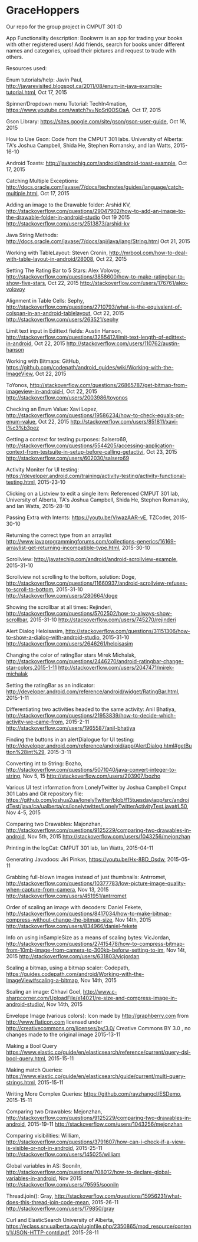 # GraceHoppers
Our repo for the group project in CMPUT 301 :D

App Functionality description:
Bookwrm is an app for trading your books with other registered users! Add friends, search for books under different names and categories, upload their pictures and request to trade with others. 

Resources used:

Enum tutorials/help:
Javin Paul, http://javarevisited.blogspot.ca/2011/08/enum-in-java-example-tutorial.html, Oct 17, 2015

Spinner/Dropdown menu Tutorial:
TechIn4mation, https://www.youtube.com/watch?v=NoSri0OSOaA, Oct 17, 2015

Gson Library:
https://sites.google.com/site/gson/gson-user-guide, Oct 16, 2015

How to Use Gson:
Code from the CMPUT 301 labs. University of Alberta: TA's Joshua Campbell, Shida He, Stephen Romansky, and Ian Watts, 2015-16-10

Android Toasts:
http://javatechig.com/android/android-toast-example, Oct 17, 2015

Catching Multiple Exceptions:
http://docs.oracle.com/javase/7/docs/technotes/guides/language/catch-multiple.html, Oct 17, 2015

Adding an image to the Drawable folder:
Arshid KV, http://stackoverflow.com/questions/29047902/how-to-add-an-image-to-the-drawable-folder-in-android-studio Oct 19 2015
http://stackoverflow.com/users/2513873/arshid-kv

Java String Methods:
http://docs.oracle.com/javase/7/docs/api/java/lang/String.html Oct 21, 2015

Working with TableLayout:
Steven Cronin, http://mrbool.com/how-to-deal-with-table-layout-in-android/28008, Oct 22, 2015

Setting The Rating Bar to 5 Stars:
Alex Volovoy, http://stackoverflow.com/questions/3858600/how-to-make-ratingbar-to-show-five-stars, Oct 22, 2015
http://stackoverflow.com/users/176761/alex-volovoy

Alignment in Table Cells:
Sephy, http://stackoverflow.com/questions/2710793/what-is-the-equivalent-of-colspan-in-an-android-tablelayout, Oct 22, 2015
http://stackoverflow.com/users/263521/sephy

Limit text input in Edittext fields:
Austin Hanson, http://stackoverflow.com/questions/3285412/limit-text-length-of-edittext-in-android, Oct 22, 2015
http://stackoverflow.com/users/110762/austin-hanson

Working with Bitmaps:
GitHub, https://github.com/codepath/android_guides/wiki/Working-with-the-ImageView, Oct 22, 2015

ToYonos, http://stackoverflow.com/questions/26865787/get-bitmap-from-imageview-in-android-l, Oct 22, 2015
http://stackoverflow.com/users/2003986/toyonos

Checking an Enum Value:
Xavi Lopez, http://stackoverflow.com/questions/19586234/how-to-check-equals-on-enum-value, Oct 22, 2015
http://stackoverflow.com/users/851811/xavi-l%c3%b3pez

Getting a context for testing purposes:
Salsero69, http://stackoverflow.com/questions/5544205/accessing-application-context-from-testsuite-in-setup-before-calling-getactivi, Oct 23, 2015
http://stackoverflow.com/users/602030/salsero69

Activity Moniter for UI testing:
https://developer.android.com/training/activity-testing/activity-functional-testing.html, 2015-23-10

Clicking on a Listview to edit a single item:
Referenced CMPUT 301 lab, University of Alberta, TA's Joshua Campbell, Shida He, Stephen Romansky, and Ian Watts, 2015-28-10

Passing Extra with Intents:
https://youtu.be/ViwazAAR-vE, TZCoder, 2015-30-10

Returning the correct type from an arraylist
http://www.javaprogrammingforums.com/collections-generics/16169-arraylist-get-returning-incompatible-type.html, 2015-30-10

Scrollview:
http://javatechig.com/android/android-scrollview-example, 2015-31-10

Scrollview not scrolling to the bottom, solution:
Doge, http://stackoverflow.com/questions/11660937/android-scrollview-refuses-to-scroll-to-bottom, 2015-31-10
http://stackoverflow.com/users/280664/doge

Showing the scrollbar at all times:
Rejinderi, http://stackoverflow.com/questions/5702502/how-to-always-show-scrollbar, 2015-31-10
http://stackoverflow.com/users/745270/rejinderi

Alert Dialog
Heloisasim, http://stackoverflow.com/questions/31151306/how-to-show-a-dialog-with-android-studio, 2015-31-10
http://stackoverflow.com/users/2646261/heloisasim

Changing the color of ratingBar stars
Mirek Michalak, http://stackoverflow.com/questions/2446270/android-ratingbar-change-star-colors,2015-1-11
http://stackoverflow.com/users/2047471/mirek-michalak

Setting the ratingBar as an indicator:
http://developer.android.com/reference/android/widget/RatingBar.html, 2015-1-11

Differentiating two activities headed to the same activity:
Anil Bhatiya, http://stackoverflow.com/questions/21953839/how-to-decide-which-activity-we-came-from, 2015-2-11
http://stackoverflow.com/users/1965587/anil-bhatiya

Finding the buttons in an alertDialogue for UI testing:
http://developer.android.com/reference/android/app/AlertDialog.html#getButton%28int%29, 2015-3-11

Converting int to String:
Bozho, http://stackoverflow.com/questions/5071040/java-convert-integer-to-string, Nov 5, 15
http://stackoverflow.com/users/203907/bozho

Various UI test information from LonelyTwitter by Joshua Campbell
Cmput 301 Labs and Git repository file: https://github.com/joshua2ua/lonelyTwitter/blob/f15tuesday/app/src/androidTest/java/ca/ualberta/cs/lonelytwitter/LonelyTwitterActivityTest.java#L50, Nov 4-5, 2015

Comparing two Drawables:
Majonzhan, http://stackoverflow.com/questions/9125229/comparing-two-drawables-in-android, Nov 5th, 2015
http://stackoverflow.com/users/1043256/mejonzhan

Printing in the logCat:
CMPUT 301 lab, Ian Watts, 2015-04-11

Generating Javadocs:
Jiri Pinkas, https://youtu.be/Hx-8BD_Osdw, 2015-05-11

Grabbing full-blown images instead of just thumbnails:
Antrromet, http://stackoverflow.com/questions/10377783/low-picture-image-quality-when-capture-from-camera, Nov 13, 2015
http://stackoverflow.com/users/451951/antrromet

Order of scaling an image with decoders:
Daniel Fekete, http://stackoverflow.com/questions/8417034/how-to-make-bitmap-compress-without-change-the-bitmap-size, Nov 14th, 2015
http://stackoverflow.com/users/834966/daniel-fekete

Info on using inSampleSize as a means of scaling bytes:
VicJordan, http://stackoverflow.com/questions/27415478/how-to-compress-bitmap-from-10mb-image-from-camera-to-300kb-beforw-setting-to-im, Nov 14t, 2015
http://stackoverflow.com/users/631803/vicjordan

Scaling a bitmap, using a bitmap scaler:
Codepath, https://guides.codepath.com/android/Working-with-the-ImageView#scaling-a-bitmap, Nov 14th, 2015

Scaling an image:
Chhavi Goel, http://www.c-sharpcorner.com/UploadFile/e14021/re-size-and-compress-image-in-android-studio/, Nov 14th, 2015

Envelope Image (various colors):
Icon made by http://graphberry.com from http://www.flaticon.com
licensed under http://creativecommons.org/licenses/by/3.0/  Creative Commons BY 3.0 , no changes made to the original image 2015-13-11

Making a Bool Query
https://www.elastic.co/guide/en/elasticsearch/reference/current/query-dsl-bool-query.html, 2015-15-11

Making match Queries:
https://www.elastic.co/guide/en/elasticsearch/guide/current/multi-query-strings.html, 2015-15-11

Writing More Complex Queries:
https://github.com/rayzhangcl/ESDemo, 2015-15-11

Comparing two Drawables:
Mejonzhan, http://stackoverflow.com/questions/9125229/comparing-two-drawables-in-android, 2015-19-11
http://stackoverflow.com/users/1043256/mejonzhan

Comparing visibilities:
William, http://stackoverflow.com/questions/3791607/how-can-i-check-if-a-view-is-visible-or-not-in-android, 2015-25-11
http://stackoverflow.com/users/145025/william

Global variables in AS:
Sooniln, http://stackoverflow.com/questions/708012/how-to-declare-global-variables-in-android, Nov 2015
http://stackoverflow.com/users/79595/sooniln

Thread.join():
Gray, http://stackoverflow.com/questions/15956231/what-does-this-thread-join-code-mean, 2015-26-11
http://stackoverflow.com/users/179850/gray

Curl and ElasticSearch
University of Alberta, https://eclass.srv.ualberta.ca/pluginfile.php/2350865/mod_resource/content/1/JSON-HTTP-contd.pdf, 2015-28-11

